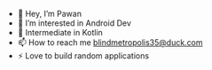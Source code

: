 - 👋 Hey, I’m Pawan
- 👀 I’m interested in Android Dev
- 🌱 Intermediate in Kotlin
- 📫 How to reach me blindmetropolis35@duck.com
- ⚡ Love to build random applications

<!---
BlindMetropolis35/BlindMetropolis35 is a ✨ special ✨ repository because its `README.md` (this file) appears on your GitHub profile.
You can click the Preview link to take a look at your changes.
--->
